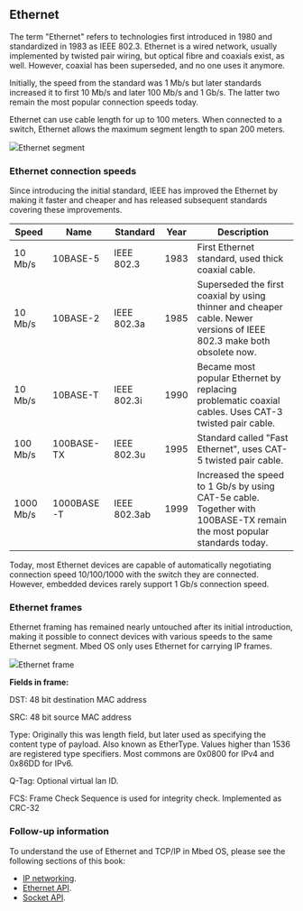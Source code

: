 <h2 id="ethernet-technology">Ethernet</h2>

The term "Ethernet" refers to technologies first introduced in 1980 and standardized in 1983 as IEEE 802.3. Ethernet is a wired network, usually implemented by twisted pair wiring, but optical fibre and coaxials exist, as well. However, coaxial has been superseded, and no one uses it anymore.

Initially, the speed from the standard was 1 Mb/s but later standards increased it to first 10 Mb/s and later 100 Mb/s and 1 Gb/s. The latter two remain the most popular connection speeds today.

Ethernet can use cable length for up to 100 meters. When connected to a switch, Ethernet allows the maximum segment length to span 200 meters.

<span class="images">![](https://s3-us-west-2.amazonaws.com/mbed-os-docs-images/ethernet-segment.png)<span>Ethernet segment</span></span>

### Ethernet connection speeds

Since introducing the initial standard, IEEE has improved the Ethernet by making it faster and cheaper and has released subsequent standards covering these improvements.

| Speed     | Name       | Standard     | Year | Description |
|-----------|------------|--------------|------|-------------|
| 10 Mb/s   | 10BASE-5   | IEEE 802.3   | 1983 | First Ethernet standard, used thick coaxial cable. |
| 10 Mb/s   | 10BASE-2   | IEEE 802.3a  | 1985 | Superseded the first coaxial by using thinner and cheaper cable. Newer versions of IEEE 802.3 make both obsolete now. |
| 10 Mb/s   | 10BASE-T   | IEEE 802.3i  | 1990 | Became most popular Ethernet by replacing problematic coaxial cables. Uses CAT-3 twisted pair cable. |
| 100 Mb/s  | 100BASE-TX | IEEE 802.3u  | 1995 | Standard called "Fast Ethernet", uses CAT-5 twisted pair cable. |
| 1000 Mb/s | 1000BASE-T | IEEE 802.3ab | 1999 | Increased the speed to 1 Gb/s by using CAT-5e cable. Together with 100BASE-TX remain the most popular standards today. |

Today, most Ethernet devices are capable of automatically negotiating connection speed 10/100/1000 with the switch they are connected. However, embedded devices rarely support 1 Gb/s connection speed.

### Ethernet frames

Ethernet framing has remained nearly untouched after its initial introduction, making it possible to connect devices with various speeds to the same Ethernet segment. Mbed OS only uses Ethernet for carrying IP frames.

<span class="images">![](https://s3-us-west-2.amazonaws.com/mbed-os-docs-images/ethernet-frame.png)<span>Ethernet frame</span></span>

**Fields in frame:**

DST: 48 bit destination MAC address

SRC: 48 bit source MAC address

Type: Originally this was length field, but later used as specifying the content type of payload. Also known as EtherType.
    Values higher than 1536 are registered type specifiers. Most commons are 0x0800 for IPv4 and 0x86DD for IPv6.

Q-Tag: Optional virtual lan ID.

FCS: Frame Check Sequence is used for integrity check. Implemented as CRC-32

### Follow-up information

To understand the use of Ethernet and TCP/IP in Mbed OS, please see the following sections of this book:

- [IP networking](ip-networking.html).
- [Ethernet API](ethernet.html).
- [Socket API](socket-api.html).
